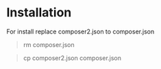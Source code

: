 Installation
====

For install replace composer2.json to composer.json

> rm composer.json

> cp composer2.json composer.json